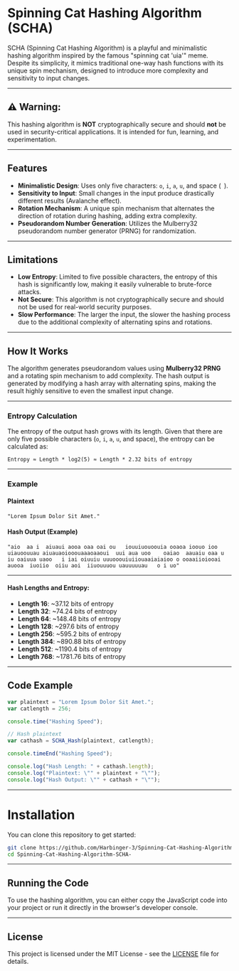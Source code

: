 # Spinning Cat Hashing Algorithm (SCHA)

SCHA (Spinning Cat Hashing Algorithm) is a playful and minimalistic hashing algorithm inspired by the famous "spinning cat 'uia'" meme. Despite its simplicity, it mimics traditional one-way hash functions with its unique spin mechanism, designed to introduce more complexity and sensitivity to input changes. 

---

## ⚠️ Warning:

This hashing algorithm is **NOT** cryptographically secure and should **not** be used in security-critical applications. It is intended for fun, learning, and experimentation.

---

## Features
- **Minimalistic Design**: Uses only five characters: `o`, `i`, `a`, `u`, and space (` `).
- **Sensitivity to Input**: Small changes in the input produce drastically different results (Avalanche effect).
- **Rotation Mechanism**: A unique spin mechanism that alternates the direction of rotation during hashing, adding extra complexity.
- **Pseudorandom Number Generation**: Utilizes the Mulberry32 pseudorandom number generator (PRNG) for randomization.

---

## Limitations
- **Low Entropy**: Limited to five possible characters, the entropy of this hash is significantly low, making it easily vulnerable to brute-force attacks.
- **Not Secure**: This algorithm is not cryptographically secure and should not be used for real-world security purposes.
- **Slow Performance**: The larger the input, the slower the hashing process due to the additional complexity of alternating spins and rotations.

---

## How It Works
The algorithm generates pseudorandom values using **Mulberry32 PRNG** and a rotating spin mechanism to add complexity. The hash output is generated by modifying a hash array with alternating spins, making the result highly sensitive to even the smallest input change.

---

### Entropy Calculation
The entropy of the output hash grows with its length. Given that there are only five possible characters (`o`, `i`, `a`, `u`, and space), the entropy can be calculated as:

```
Entropy ≈ Length * log2(5) ≈ Length * 2.32 bits of entropy
```

---

### Example

#### Plaintext

```
"Lorem Ipsum Dolor Sit Amet."
```

#### Hash Output (Example)

```
"aio  aa i  aiuaui aooa oaa oai ou   iouuiuouoouia ooaoa ioouo ioo uiauoouuau aiuauaoiooouaaaoaaoui  uui aua uoo    oaiao  aauaiu oaa u iu oaiuua uaoo   i iai oiuuiu uuuooouiuiiouaaiaiaioo o ooaaiioiooai auooa  iuoiio  oiiu aoi  iiuouuuou uauuuuuau   o i uo"
```

---

#### Hash Lengths and Entropy:

- **Length 16**: ~37.12 bits of entropy
- **Length 32**: ~74.24 bits of entropy
- **Length 64**: ~148.48 bits of entropy
- **Length 128**: ~297.6 bits of entropy
- **Length 256**: ~595.2 bits of entropy
- **Length 384**: ~890.88 bits of entropy
- **Length 512**: ~1190.4 bits of entropy
- **Length 768**: ~1781.76 bits of entropy

---

## Code Example
```javascript
var plaintext = "Lorem Ipsum Dolor Sit Amet.";
var catlength = 256;

console.time("Hashing Speed");

// Hash plaintext
var cathash = SCHA_Hash(plaintext, catlength);

console.timeEnd("Hashing Speed");

console.log("Hash Length: " + cathash.length);
console.log("Plaintext: \"" + plaintext + "\"");
console.log("Hash Output: \"" + cathash + "\"");
```

---

# Installation

You can clone this repository to get started:

```bash
git clone https://github.com/Harbinger-3/Spinning-Cat-Hashing-Algorithm-SCHA-
cd Spinning-Cat-Hashing-Algorithm-SCHA-
```

---

## Running the Code

To use the hashing algorithm, you can either copy the JavaScript code into your project or run it directly in the browser's developer console.

---

## License

This project is licensed under the MIT License - see the [LICENSE](./LICENSE) file for details.
